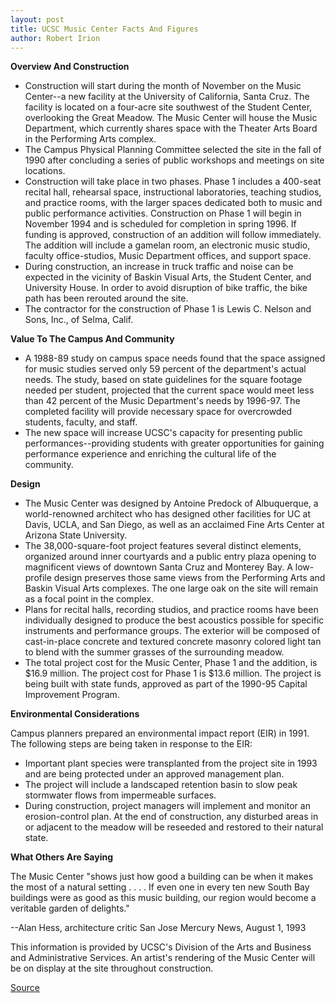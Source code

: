 ```yaml
---
layout: post
title: UCSC Music Center Facts And Figures
author: Robert Irion
---
```


**Overview And Construction**
* Construction will start during the month of November on the Music  Center--a new facility at the University of California, Santa Cruz.  The facility is located on a four-acre site southwest of the Student  Center, overlooking the Great Meadow. The Music Center will house  the Music Department, which currently shares space with the  Theater Arts Board in the Performing Arts complex.  
* The Campus Physical Planning Committee selected the site in the  fall of 1990 after concluding a series of public workshops and  meetings on site locations.
* Construction will take place in two phases. Phase 1 includes a  400-seat recital hall, rehearsal space, instructional laboratories,  teaching studios, and practice rooms, with the larger spaces  dedicated both to music and public performance activities.  Construction on Phase 1 will begin in November 1994 and is  scheduled for completion in spring 1996. If funding is approved,  construction of an addition will follow immediately. The addition  will include a gamelan room, an electronic music studio, faculty  office-studios, Music Department offices, and support space.  
* During construction, an increase in truck traffic and noise can be  expected in the vicinity of Baskin Visual Arts, the Student Center,  and University House. In order to avoid disruption of bike traffic, the  bike path has been rerouted around the site.  
* The contractor for the construction of Phase 1 is Lewis C. Nelson  and Sons, Inc., of Selma, Calif. 

**Value To The Campus And Community**  
* A 1988-89 study on campus space needs found that the space  assigned for music studies served only 59 percent of the  department's actual needs. The study, based on state guidelines for  the square footage needed per student, projected that the current  space would meet less than 42 percent of the Music Department's  needs by 1996-97. The completed facility will provide necessary  space for overcrowded students, faculty, and staff.
* The new space will increase UCSC's capacity for presenting public  performances--providing students with greater opportunities for  gaining performance experience and enriching the cultural life of the  community.

**Design**
* The Music Center was designed by Antoine Predock of Albuquerque,  a world-renowned architect who has designed other facilities for UC  at Davis, UCLA, and San Diego, as well as an acclaimed Fine Arts  Center at Arizona State University.
* The 38,000-square-foot project features several distinct  elements, organized around inner courtyards and a public entry plaza  opening to magnificent views of downtown Santa Cruz and Monterey  Bay. A low-profile design preserves those same views from the  Performing Arts and Baskin Visual Arts complexes. The one large oak  on the site will remain as a focal point in the complex.  
* Plans for recital halls, recording studios, and practice rooms have  been individually designed to produce the best acoustics possible for  specific instruments and performance groups. The exterior will be  composed of cast-in-place concrete and textured concrete masonry  colored light tan to blend with the summer grasses of the  surrounding meadow.
* The total project cost for the Music Center, Phase 1 and the  addition, is $16.9 million. The project cost for Phase 1 is $13.6  million. The project is being built with state funds, approved as part  of the 1990-95 Capital Improvement Program.

**Environmental Considerations**

Campus planners prepared an environmental impact report (EIR) in  1991\. The following steps are being taken in response to the EIR:
* Important plant species were transplanted from the project site in  1993 and are being protected under an approved management plan.
* The project will include a landscaped retention basin to slow peak  stormwater flows from impermeable surfaces.
* During construction, project managers will implement and monitor  an erosion-control plan. At the end of construction, any disturbed  areas in or adjacent to the meadow will be reseeded and restored to  their natural state.

**What Others Are Saying**

The Music Center "shows just how good a building can be when it  makes the most of a natural setting . . . . If even one in every ten new  South Bay buildings were as good as this music building, our region  would become a veritable garden of delights."

\--Alan Hess, architecture critic San Jose Mercury News, August 1, 1993

This information is provided by UCSC's Division of the Arts and  Business and Administrative Services. An artist's rendering of the  Music Center will be on display at the site throughout construction.

[Source](http://www1.ucsc.edu/news_events/press_releases/archive/94-95/11-94/110194-Music_Center_Fact_S.html "Permalink to 110194-Music_Center_Fact_S")
